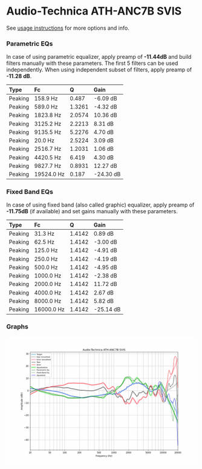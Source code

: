 # Audio-Technica ATH-ANC7B SVIS
See [usage instructions](https://github.com/jaakkopasanen/AutoEq#usage) for more options and info.

### Parametric EQs
In case of using parametric equalizer, apply preamp of **-11.44dB** and build filters manually
with these parameters. The first 5 filters can be used independently.
When using independent subset of filters, apply preamp of **-11.28 dB**.

| Type    | Fc         |      Q | Gain      |
|:--------|:-----------|:-------|:----------|
| Peaking | 158.9 Hz   | 0.487  | -6.09 dB  |
| Peaking | 589.0 Hz   | 1.3261 | -4.32 dB  |
| Peaking | 1823.8 Hz  | 2.0574 | 10.36 dB  |
| Peaking | 3125.2 Hz  | 2.2213 | 8.31 dB   |
| Peaking | 9135.5 Hz  | 5.2276 | 4.70 dB   |
| Peaking | 20.0 Hz    | 2.5224 | 3.09 dB   |
| Peaking | 2516.7 Hz  | 1.2031 | 1.06 dB   |
| Peaking | 4420.5 Hz  | 6.419  | 4.30 dB   |
| Peaking | 9827.7 Hz  | 0.8931 | 12.27 dB  |
| Peaking | 19524.0 Hz | 0.187  | -24.30 dB |

### Fixed Band EQs
In case of using fixed band (also called graphic) equalizer, apply preamp of **-11.75dB**
(if available) and set gains manually with these parameters.

| Type    | Fc         |      Q | Gain      |
|:--------|:-----------|:-------|:----------|
| Peaking | 31.3 Hz    | 1.4142 | 0.89 dB   |
| Peaking | 62.5 Hz    | 1.4142 | -3.00 dB  |
| Peaking | 125.0 Hz   | 1.4142 | -4.91 dB  |
| Peaking | 250.0 Hz   | 1.4142 | -4.19 dB  |
| Peaking | 500.0 Hz   | 1.4142 | -4.95 dB  |
| Peaking | 1000.0 Hz  | 1.4142 | -2.38 dB  |
| Peaking | 2000.0 Hz  | 1.4142 | 11.72 dB  |
| Peaking | 4000.0 Hz  | 1.4142 | 2.67 dB   |
| Peaking | 8000.0 Hz  | 1.4142 | 5.82 dB   |
| Peaking | 16000.0 Hz | 1.4142 | -25.14 dB |

### Graphs
![](./Audio-Technica%20ATH-ANC7B%20SVIS.png)